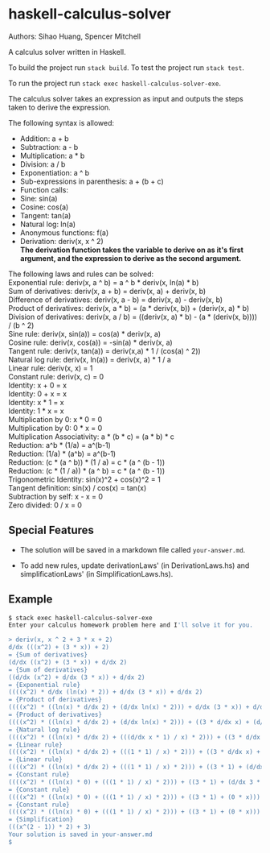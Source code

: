 # haskell-calculus-solver

Authors: Sihao Huang, Spencer Mitchell

A calculus solver written in Haskell.

To build the project run `stack build`. To test the project run `stack test`.

To run the project run `stack exec haskell-calculus-solver-exe`.

The calculus solver takes an expression as input and outputs the steps taken
to derive the expression.

The following syntax is allowed:  
- Addition:	a + b  
- Subtraction:	a - b  
- Multiplication:	a * b  
- Division:	a / b  
- Exponentiation:	a ^ b  
- Sub-expressions in parenthesis:	a + (b + c)  
- Function calls:  
 - Sine:	sin(a)  
 - Cosine:	cos(a)  
 - Tangent:	tan(a)  
 - Natural log:	ln(a)  
 - Anonymous functions:	f(a)  
 - Derivation:	deriv(x, x ^ 2)  
  __The derivation function takes the variable to derive on as it's first  
  argument, and the expression to derive as the second argument.__

The following laws and rules can be solved:  
	Exponential rule: deriv(x, a ^ b) = a ^ b * deriv(x, ln(a) * b)  
	Sum of derivatives: deriv(x, a + b) = deriv(x, a) + deriv(x, b)  
	Difference of derivatives: deriv(x, a - b) = deriv(x, a) - deriv(x, b)  
	Product of derivatives: deriv(x, a * b) = (a * deriv(x, b)) + (deriv(x, a) * b)  
	Division of derivatives: deriv(x, a / b) = ((deriv(x, a) * b) - (a * (deriv(x, b)))) / (b ^ 2)  
	Sine rule: deriv(x, sin(a)) = cos(a) * deriv(x, a)  
	Cosine rule: deriv(x, cos(a)) = -sin(a) * deriv(x, a)  
	Tangent rule: deriv(x, tan(a)) = deriv(x,a) * 1 / (cos(a) ^ 2))  
	Natural log rule: deriv(x, ln(a)) = deriv(x, a) * 1 / a  
	Linear rule: deriv(x, x) = 1  
	Constant rule: deriv(x, c) = 0  
	Identity: x + 0 = x  
	Identity: 0 + x = x  
	Identity: x * 1 = x  
	Identity: 1 * x = x  
	Multiplication by 0: x * 0 = 0  
	Multiplication by 0: 0 * x = 0  
	Multiplication Associativity: a * (b * c) = (a * b) * c  
	Reduction: a^b * (1/a) = a^(b-1)  
	Reduction: (1/a) * (a^b) = a^(b-1)  
	Reduction: (c * (a ^ b)) * (1 / a) = c * (a ^ (b - 1))  
	Reduction: (c * (1 / a)) * (a ^ b) = c * (a ^ (b - 1))  
	Trigonometric Identity: sin(x)^2 + cos(x)^2 = 1  
	Tangent definition: sin(x) / cos(x) = tan(x)  
	Subtraction by self: x - x = 0  
	Zero divided: 0 / x = 0  

## Special Features

* The solution will be saved in a markdown file called `your-answer.md`.

* To add new rules, update derivationLaws' (in DerivationLaws.hs) and simplificationLaws' (in SimplificationLaws.hs).

## Example

```bash
$ stack exec haskell-calculus-solver-exe
Enter your calculus homework problem here and I'll solve it for you.

> deriv(x, x ^ 2 + 3 * x + 2)
d/dx (((x^2) + (3 * x)) + 2)
= {Sum of derivatives}
(d/dx ((x^2) + (3 * x)) + d/dx 2)
= {Sum of derivatives}
((d/dx (x^2) + d/dx (3 * x)) + d/dx 2)
= {Exponential rule}
((((x^2) * d/dx (ln(x) * 2)) + d/dx (3 * x)) + d/dx 2)
= {Product of derivatives}
((((x^2) * ((ln(x) * d/dx 2) + (d/dx ln(x) * 2))) + d/dx (3 * x)) + d/dx 2)
= {Product of derivatives}
((((x^2) * ((ln(x) * d/dx 2) + (d/dx ln(x) * 2))) + ((3 * d/dx x) + (d/dx 3 * x))) + d/dx 2)
= {Natural log rule}
((((x^2) * ((ln(x) * d/dx 2) + (((d/dx x * 1) / x) * 2))) + ((3 * d/dx x) + (d/dx 3 * x))) + d/dx 2)
= {Linear rule}
((((x^2) * ((ln(x) * d/dx 2) + (((1 * 1) / x) * 2))) + ((3 * d/dx x) + (d/dx 3 * x))) + d/dx 2)
= {Linear rule}
((((x^2) * ((ln(x) * d/dx 2) + (((1 * 1) / x) * 2))) + ((3 * 1) + (d/dx 3 * x))) + d/dx 2)
= {Constant rule}
((((x^2) * ((ln(x) * 0) + (((1 * 1) / x) * 2))) + ((3 * 1) + (d/dx 3 * x))) + d/dx 2)
= {Constant rule}
((((x^2) * ((ln(x) * 0) + (((1 * 1) / x) * 2))) + ((3 * 1) + (0 * x))) + d/dx 2)
= {Constant rule}
((((x^2) * ((ln(x) * 0) + (((1 * 1) / x) * 2))) + ((3 * 1) + (0 * x))) + 0)
= {Simplification}
(((x^(2 - 1)) * 2) + 3)
Your solution is saved in your-answer.md
$ 
```

